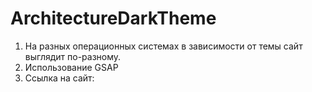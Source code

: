 # ArchitectureDarkTheme

1. На разных операционных системах в зависимости от темы сайт выглядит по-разному.
2. Использование GSAP
3. Ссылка на сайт: 
